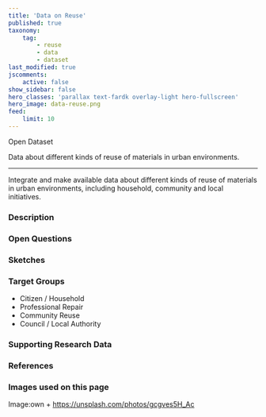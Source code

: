 ```yaml
---
title: 'Data on Reuse'
published: true
taxonomy:
    tag:
        - reuse
        - data
        - dataset
last_modified: true
jscomments:
    active: false
show_sidebar: false
hero_classes: 'parallax text-fardk overlay-light hero-fullscreen'
hero_image: data-reuse.png
feed:
    limit: 10
---
```


Open Dataset

Data about different kinds of reuse of materials in urban environments.


---

Integrate and make available  data about different kinds of reuse of materials in urban environments, including household, community and local initiatives.

### Description

### Open Questions

### Sketches

### Target Groups

- Citizen / Household
- Professional Repair
- Community Reuse
- Council / Local Authority

### Supporting Research Data

### References

### Images used on this page

Image:own + https://unsplash.com/photos/gcgves5H_Ac
